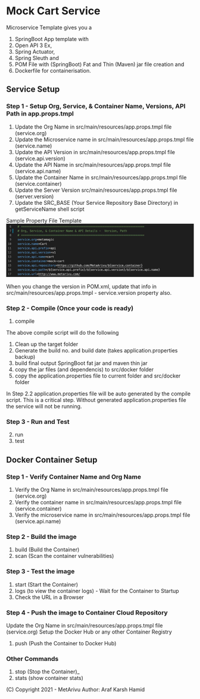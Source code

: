 # Mock Cart Service

Microservice Template gives you a 

1. SpringBoot App template with 
2. Open API 3 Ex, 
3. Spring Actuator, 
4. Spring Sleuth and 
5. POM File with (SpringBoot) Fat and Thin (Maven) jar file creation and 
6. Dockerfile for containerisation.

## Service Setup

### Step 1 - Setup Org, Service, & Container Name, Versions, API Path in app.props.tmpl

1. Update the Org Name in src/main/resources/app.props.tmpl file (service.org)
2. Update the Microservice name in src/main/resources/app.props.tmpl file (service.name)
3. Update the API Version in src/main/resources/app.props.tmpl file (service.api.version)
4. Update the API Name in src/main/resources/app.props.tmpl file (service.api.name)
5. Update the Container Name in src/main/resources/app.props.tmpl file (service.container)
6. Update the Server Version src/main/resources/app.props.tmpl file (server.version)
7. Update the SRC_BASE (Your Service Repository Base Directory) in getServiceName shell script

Sample Property File Template
![Property File](https://raw.githubusercontent.com/MetaArivu/microservice-template/master/diagrams/MS-Property-File.jpg)

When you change the version in POM.xml, update that info in src/main/resources/app.props.tmpl - service.version property also.

###  Step 2 - Compile (Once your code is ready) 

1. compile 

The above compile script will do the following

1. Clean up the target folder
2. Generate the build no. and build date (takes application.properties backup)
3. build final output SpringBoot fat jar and maven thin jar
4. copy the jar files (and dependencis) to src/docker folder
5. copy the application.properties file to current folder and src/docker folder

In Step 2.2 application.properties file will be auto generated by the compile script. This is a critical step.
Without generated application.properties file the service will not be running.

###  Step 3 - Run and Test

2. run
3. test

## Docker Container Setup

### Step 1 - Verify Container Name and Org Name

1. Verify the Org Name in src/main/resources/app.props.tmpl file (service.org)
2. Verify the container name in src/main/resources/app.props.tmpl file (service.container)
3. Verify the microservice name in src/main/resources/app.props.tmpl file (service.api.name)

### Step 2 - Build the image

1. build (Build the Container)
2. scan (Scan the container vulnerabilities)

### Step 3 - Test the image

1. start (Start the Container)
2. logs (to view the container logs) - Wait for the Container to Startup
3. Check the URL in a Browser

### Step 4 - Push the image to Container Cloud Repository

Update the Org Name in src/main/resources/app.props.tmpl file (service.org)
Setup the Docker Hub or any other Container Registry

1. push (Push the Container to Docker Hub)

### Other Commands

1. stop (Stop the Container)_
2. stats (show container stats)


(C) Copyright 2021 - MetArivu
Author: Araf Karsh Hamid

